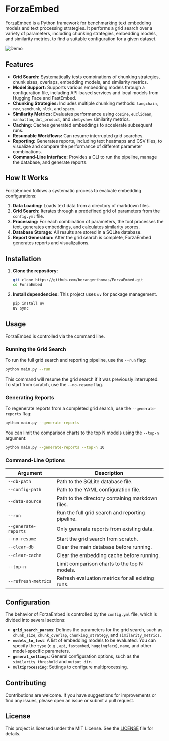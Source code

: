 # ForzaEmbed

ForzaEmbed is a Python framework for benchmarking text embedding models and text processing strategies. It performs a grid search over a variety of parameters, including chunking strategies, embedding models, and similarity metrics, to find a suitable configuration for a given dataset.

![Demo](docs/demo.gif)

## Features

- **Grid Search:** Systematically tests combinations of chunking strategies, chunk sizes, overlaps, embedding models, and similarity metrics.
- **Model Support:** Supports various embedding models through a configuration file, including API-based services and local models from Hugging Face and FastEmbed.
- **Chunking Strategies:** Includes multiple chunking methods: `langchain`, `raw`, `semchunk`, `nltk`, and `spacy`.
- **Similarity Metrics:** Evaluates performance using `cosine`, `euclidean`, `manhattan`, `dot_product`, and `chebyshev` similarity metrics.
- **Caching:** Caches generated embeddings to accelerate subsequent runs.
- **Resumable Workflows:** Can resume interrupted grid searches.
- **Reporting:** Generates reports, including text heatmaps and CSV files, to visualize and compare the performance of different parameter combinations.
- **Command-Line Interface:** Provides a CLI to run the pipeline, manage the database, and generate reports.

## How It Works

ForzaEmbed follows a systematic process to evaluate embedding configurations:

1.  **Data Loading:** Loads text data from a directory of markdown files.
2.  **Grid Search:** Iterates through a predefined grid of parameters from the `config.yml` file.
3.  **Processing:** For each combination of parameters, the tool processes the text, generates embeddings, and calculates similarity scores.
4.  **Database Storage:** All results are stored in a SQLite database.
5.  **Report Generation:** After the grid search is complete, ForzaEmbed generates reports and visualizations.

## Installation

1.  **Clone the repository:**
    ```bash
    git clone https://github.com/berangerthomas/ForzaEmbed.git
    cd ForzaEmbed
    ```

2.  **Install dependencies:**
    This project uses `uv` for package management.
    ```bash
    pip install uv
    uv sync
    ```

## Usage

ForzaEmbed is controlled via the command line.

### Running the Grid Search

To run the full grid search and reporting pipeline, use the `--run` flag:

```bash
python main.py --run
```

This command will resume the grid search if it was previously interrupted. To start from scratch, use the `--no-resume` flag.

### Generating Reports

To regenerate reports from a completed grid search, use the `--generate-reports` flag:

```bash
python main.py --generate-reports
```

You can limit the comparison charts to the top N models using the `--top-n` argument:

```bash
python main.py --generate-reports --top-n 10
```

### Command-Line Options

| Argument              | Description                                                              |
| --------------------- | ------------------------------------------------------------------------ |
| `--db-path`           | Path to the SQLite database file.                                        |
| `--config-path`       | Path to the YAML configuration file.                                     |
| `--data-source`       | Path to the directory containing markdown files.                         |
| `--run`               | Run the full grid search and reporting pipeline.                         |
| `--generate-reports`  | Only generate reports from existing data.                                |
| `--no-resume`         | Start the grid search from scratch.                                      |
| `--clear-db`          | Clear the main database before running.                                  |
| `--clear-cache`       | Clear the embedding cache before running.                                |
| `--top-n`             | Limit comparison charts to the top N models.                             |
| `--refresh-metrics`   | Refresh evaluation metrics for all existing runs.                        |

## Configuration

The behavior of ForzaEmbed is controlled by the `config.yml` file, which is divided into several sections:

-   **`grid_search_params`**: Defines the parameters for the grid search, such as `chunk_size`, `chunk_overlap`, `chunking_strategy`, and `similarity_metrics`.
-   **`models_to_test`**: A list of embedding models to be evaluated. You can specify the `type` (e.g., `api`, `fastembed`, `huggingface`), `name`, and other model-specific parameters.
-   **`general_settings`**: General configuration options, such as the `similarity_threshold` and `output_dir`.
-   **`multiprocessing`**: Settings to configure multiprocessing.

## Contributing

Contributions are welcome. If you have suggestions for improvements or find any issues, please open an issue or submit a pull request.

## License

This project is licensed under the MIT License. See the [LICENSE](LICENSE) file for details.

